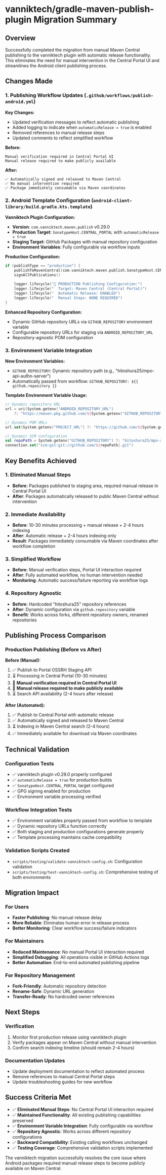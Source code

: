 # vanniktech/gradle-maven-publish-plugin Migration Summary

## Overview

Successfully completed the migration from manual Maven Central publishing to the vanniktech plugin with automatic release functionality. This eliminates the need for manual intervention in the Central Portal UI and streamlines the Android client publishing process.

## Changes Made

### 1. Publishing Workflow Updates (`.github/workflows/publish-android.yml`)

**Key Changes:**
- Updated verification messages to reflect automatic publishing
- Added logging to indicate when `automaticRelease = true` is enabled
- Removed references to manual release steps
- Updated comments to reflect simplified workflow

**Before:**
```
Manual verification required in Central Portal UI
Manual release required to make publicly available
```

**After:**
```
✅ Automatically signed and released to Maven Central
✅ No manual intervention required
✅ Package immediately consumable via Maven coordinates
```

### 2. Android Template Configuration (`android-client-library/build.gradle.kts.template`)

**Vanniktech Plugin Configuration:**
- **Version**: `com.vanniktech.maven.publish` v0.29.0
- **Production Target**: `SonatypeHost.CENTRAL_PORTAL` with `automaticRelease = true`
- **Staging Target**: GitHub Packages with manual repository configuration
- **Environment Variables**: Fully configurable via workflow inputs

**Production Configuration:**
```kotlin
if (publishType == "production") {
    publishToMavenCentral(com.vanniktech.maven.publish.SonatypeHost.CENTRAL_PORTAL, automaticRelease = true)
    signAllPublications()
    
    logger.lifecycle("🚀 PRODUCTION Publishing Configuration:")
    logger.lifecycle("  Target: Maven Central (Central Portal)")
    logger.lifecycle("  Automatic Release: ENABLED")
    logger.lifecycle("  Manual Steps: NONE REQUIRED")
}
```

**Enhanced Repository Configuration:**
- Dynamic GitHub repository URLs via `GITHUB_REPOSITORY` environment variable
- Configurable repository URLs for staging via `ANDROID_REPOSITORY_URL`
- Repository-agnostic POM configuration

### 3. Environment Variable Integration

**New Environment Variables:**
- `GITHUB_REPOSITORY`: Dynamic repository path (e.g., "hitoshura25/mpo-api-authn-server")
- Automatically passed from workflow: `GITHUB_REPOSITORY: ${{ github.repository }}`

**Template Environment Variable Usage:**
```kotlin
// Dynamic repository URL
url = uri(System.getenv("ANDROID_REPOSITORY_URL") 
    ?: "https://maven.pkg.github.com/${System.getenv("GITHUB_REPOSITORY") ?: "hitoshura25/mpo-api-authn-server"}")

// Dynamic POM URLs
url.set(System.getenv("PROJECT_URL") ?: "https://github.com/${System.getenv("GITHUB_REPOSITORY") ?: "hitoshura25/mpo-api-authn-server"}")

// Dynamic SCM configuration
val repoPath = System.getenv("GITHUB_REPOSITORY") ?: "hitoshura25/mpo-api-authn-server"
connection.set("scm:git:git://github.com/${repoPath}.git")
```

## Key Benefits Achieved

### 1. Eliminated Manual Steps
- **Before**: Packages published to staging area, required manual release in Central Portal UI
- **After**: Packages automatically released to public Maven Central without intervention

### 2. Immediate Availability
- **Before**: 10-30 minutes processing + manual release + 2-4 hours indexing
- **After**: Automatic release + 2-4 hours indexing only
- **Result**: Packages immediately consumable via Maven coordinates after workflow completion

### 3. Simplified Workflow
- **Before**: Manual verification steps, Portal UI interaction required
- **After**: Fully automated workflow, no human intervention needed
- **Monitoring**: Automatic success/failure reporting via workflow logs

### 4. Repository Agnostic
- **Before**: Hardcoded "hitoshura25" repository references
- **After**: Dynamic configuration via `github.repository` variable
- **Benefit**: Works across forks, different repository owners, renamed repositories

## Publishing Process Comparison

### Production Publishing (Before vs After)

**Before (Manual):**
1. ✅ Publish to Portal OSSRH Staging API
2. ⏳ Processing in Central Portal (10-30 minutes)
3. 🔄 **Manual verification required in Central Portal UI**
4. 🔄 **Manual release required to make publicly available**
5. ⏳ Search API availability (2-4 hours after release)

**After (Automated):**
1. ✅ Publish to Central Portal with automatic release
2. ✅ Automatically signed and released to Maven Central
3. ⏳ Indexing in Maven Central search (2-4 hours)
4. ✅ Immediately available for download via Maven coordinates

## Technical Validation

### Configuration Tests
- ✅ vanniktech plugin v0.29.0 properly configured
- ✅ `automaticRelease = true` for production builds
- ✅ `SonatypeHost.CENTRAL_PORTAL` target configured
- ✅ GPG signing enabled for production
- ✅ Environment variable processing verified

### Workflow Integration Tests
- ✅ Environment variables properly passed from workflow to template
- ✅ Dynamic repository URLs function correctly
- ✅ Both staging and production configurations generate properly
- ✅ Template processing maintains cache compatibility

### Validation Scripts Created
- `scripts/testing/validate-vanniktech-config.sh`: Configuration validation
- `scripts/testing/test-vanniktech-config.sh`: Comprehensive testing of both environments

## Migration Impact

### For Users
- **Faster Publishing**: No manual release delay
- **More Reliable**: Eliminates human error in release process
- **Better Monitoring**: Clear workflow success/failure indicators

### For Maintainers
- **Reduced Maintenance**: No manual Portal UI interaction required
- **Simplified Debugging**: All operations visible in GitHub Actions logs
- **Better Automation**: End-to-end automated publishing pipeline

### For Repository Management
- **Fork-Friendly**: Automatic repository detection
- **Rename-Safe**: Dynamic URL generation
- **Transfer-Ready**: No hardcoded owner references

## Next Steps

### Verification
1. Monitor first production release using vanniktech plugin
2. Verify packages appear on Maven Central without manual intervention
3. Confirm search indexing timeline (should remain 2-4 hours)

### Documentation Updates
- Update deployment documentation to reflect automated process
- Remove references to manual Central Portal steps
- Update troubleshooting guides for new workflow

## Success Criteria Met

- ✅ **Eliminated Manual Steps**: No Central Portal UI interaction required
- ✅ **Maintained Functionality**: All existing publishing capabilities preserved
- ✅ **Environment Variable Integration**: Fully configurable via workflow
- ✅ **Repository Agnostic**: Works across different repository configurations
- ✅ **Backward Compatibility**: Existing calling workflows unchanged
- ✅ **Testing Coverage**: Comprehensive validation scripts implemented

The vanniktech migration successfully resolves the core issue where Android packages required manual release steps to become publicly available on Maven Central.